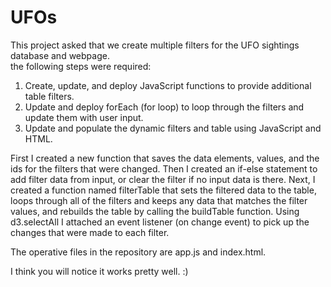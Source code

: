 # UFOs

This project asked that we create multiple filters for the UFO sightings database and webpage.  
the following steps were required:
 1. Create, update, and deploy JavaScript functions to provide additional table filters.
 2. Update and deploy forEach (for loop) to loop through the filters and update them with user input.
 3. Update and populate the dynamic filters and table using JavaScript and HTML.
 
 First I created a new function that saves the data elements, values, and the ids for the filters that were changed.
 Then I created an if-else statement to add filter data from input, or clear the filter if no input data is there.
 Next, I created a function named filterTable that sets the filtered data to the table, loops through all of the filters and keeps any data that matches the filter values,
 and rebuilds the table by calling the buildTable function.
 Using d3.selectAll I attached an event listener (on change event) to pick up the changes that were made to each filter.
 
 The operative files in the repository are app.js and index.html.
 
 I think you will notice it works pretty well.  :)
